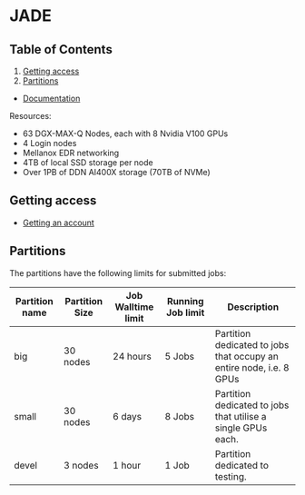 # JADE

<!--BEGIN TOC-->
## Table of Contents
1. [Getting access](#getting-access)
2. [Partitions](#partitions)

<!--END TOC-->

- [Documentation](https://docs.jade.ac.uk/en/latest/index.html)

Resources:

- 63 DGX-MAX-Q Nodes, each with 8 Nvidia V100 GPUs
- 4 Login nodes
- Mellanox EDR networking
- 4TB of local SSD storage per node
- Over 1PB of DDN AI400X storage (70TB of NVMe)

## Getting access <a id="toc-tag-mdtoc" name="getting-access"></a>

- [Getting an account](https://docs.jade.ac.uk/en/latest/jade/getting-account.html)

## Partitions <a id="toc-tag-mdtoc" name="partitions"></a>

The partitions have the following limits for submitted jobs:

| Partition name | Partition Size | Job Walltime limit | Running Job limit | Description                                                         |
| -------------- | -------------- | ------------------ | ----------------- | ------------------------------------------------------------------- |
| big            | 30 nodes       | 24 hours           | 5 Jobs            | Partition dedicated to jobs that occupy an entire node, i.e. 8 GPUs |
| small          | 30 nodes       | 6 days             | 8 Jobs            | Partition dedicated to jobs that utilise a single GPUs each.        |
| devel          | 3 nodes        | 1 hour             | 1 Job             | Partition dedicated to testing.                                     |
